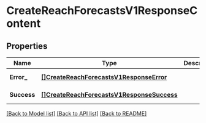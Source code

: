 # CreateReachForecastsV1ResponseContent

## Properties
Name | Type | Description | Notes
------------ | ------------- | ------------- | -------------
**Error_** | [**[]CreateReachForecastsV1ResponseError**](CreateReachForecastsV1ResponseError.md) |  | [default to null]
**Success** | [**[]CreateReachForecastsV1ResponseSuccess**](CreateReachForecastsV1ResponseSuccess.md) |  | [default to null]

[[Back to Model list]](../README.md#documentation-for-models) [[Back to API list]](../README.md#documentation-for-api-endpoints) [[Back to README]](../README.md)

